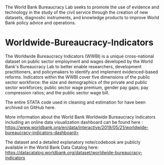 The World Bank Bureaucracy Lab seeks to promote the use of evidence and technology in the study of the civil service through the creation of new datasets, diagnostic instruments, and knowledge products to improve World Bank policy advice and operations. 

# Worldwide-Bureaucracy-Indicators

The Worldwide Bureaucracy Indicators (WWBI) is a unique cross-national dataset on public sector employment and wages developed by the World Bank's Bureaucracy Lab to better enable researchers, development practitioners, and policymakers to identify and implement evidenced-based reforms. Indicators within the WWBI cover five dimensions of the public sector workforce: the size and demographics of the private and public sector workforces; public sector wage premium, gender pay gaps; pay compression ratios; and the public sector wage bill.



The entire STATA code used in cleaning and estimation for have been archived on GitHub here.

More information about the World Bank Worldwide Bureaucracy Indicators including an online data visualization dashboard can be found here :  https://www.worldbank.org/en/data/interactive/2019/05/21/worldwide-bureaucracy-indicators-dashboard> 

The dataset and a detailed explanatory note/codebook are publicly available in the World Bank Data Catalog here: https://datacatalog.worldbank.org/dataset/worldwide-bureaucracy-indicators


